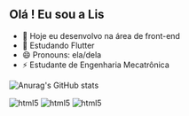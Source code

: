 ## Olá ! Eu sou a Lis 

- 🔭 Hoje eu desenvolvo na área de front-end
- 🌱 Estudando Flutter
- 😄 Pronouns: ela/dela
- ⚡ Estudante de Engenharia Mecatrônica

![Anurag's GitHub stats](https://github-readme-stats.vercel.app/api?username=LisRodrigues&show_icons=true&theme=transparent)


<img align="center" alt="html5" src="https://img.shields.io/badge/Dart-0175C2?style=for-the-badge&logo=dart&logoColor=white"/>
<img align="center" alt="html5" src="https://img.shields.io/badge/Flutter-02569B?style=for-the-badge&logo=flutter&logoColor=white"/>
<img align="center" alt="html5" src="https://img.shields.io/badge/Figma-F24E1E?style=for-the-badge&logo=figma&logoColor=white"/>
